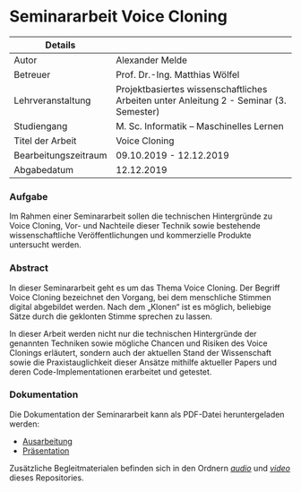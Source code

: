 # Seminararbeit Voice Cloning
| Details              |                                                                                               |
|----------------------|-----------------------------------------------------------------------------------------------|
| Autor                | Alexander Melde                                                                               |
| Betreuer             | Prof. Dr.-Ing. Matthias Wölfel                                                                |
| Lehrveranstaltung    | Projektbasiertes wissenschaftliches Arbeiten unter Anleitung 2 - Seminar (3. Semester)        |
| Studiengang          | M. Sc. Informatik – Maschinelles Lernen                                                       |
| Titel der Arbeit     | Voice Cloning                                                                                 |
| Bearbeitungszeitraum | 09.10.2019 - 12.12.2019                                                                       |
| Abgabedatum          | 12.12.2019                                                                                    |


### Aufgabe
Im Rahmen einer Seminararbeit sollen die technischen Hintergründe zu Voice Cloning, Vor- und Nachteile dieser Technik sowie bestehende wissenschaftliche Veröffentlichungen und kommerzielle Produkte untersucht werden.

### Abstract
In dieser Seminararbeit geht es um das Thema Voice Cloning. Der Begriff Voice Cloning bezeichnet den Vorgang, bei dem menschliche Stimmen digital abgebildet werden. Nach dem „Klonen“ ist es
möglich, beliebige Sätze durch die geklonten Stimme sprechen zu lassen.

In dieser Arbeit werden nicht nur die technischen Hintergründe der genannten Techniken sowie mögliche Chancen und Risiken des Voice Clonings erläutert, sondern auch der aktuellen Stand der Wissenschaft sowie die Praxistauglichkeit dieser Ansätze mithilfe aktueller Papers und deren Code-Implementationen erarbeitet und getestet.

### Dokumentation
Die Dokumentation der Seminararbeit kann als PDF-Datei heruntergeladen werden:

- [Ausarbeitung](https://github.com/AlexanderMelde/VoiceCloning/raw/master/Voice%20Cloning%20-%20Ausarbeitung.pdf)
- [Präsentation](https://github.com/AlexanderMelde/VoiceCloning/raw/master/Voice%20Cloning%20-%20Pr%C3%A4sentation.pdf)

Zusätzliche Begleitmaterialen befinden sich in den Ordnern [_audio_](https://github.com/AlexanderMelde/VoiceCloning/tree/master/audio) und [_video_](https://github.com/AlexanderMelde/VoiceCloning/tree/master/video) dieses Repositories.
